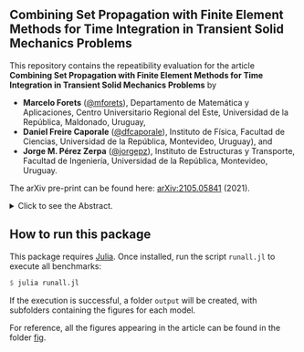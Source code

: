 ## **Combining Set Propagation with Finite Element Methods for Time Integration in Transient Solid Mechanics Problems**

This repository contains the repeatibility evaluation for the article **Combining Set Propagation with Finite Element Methods for Time Integration in Transient Solid Mechanics Problems** by

- **Marcelo Forets** ([@mforets](http://github.com/mforets)), Departamento de Matemática y Aplicaciones, Centro Universitario Regional del Este, Universidad de la República, Maldonado, Uruguay,
- **Daniel Freire Caporale** ([@dfcaporale](http://github.com/dfcaporale)), Instituto de Fı́sica, Facultad de Ciencias, Universidad de la República, Montevideo, Uruguay), and
- **Jorge M. Pérez Zerpa** ([@jorgepz](http://github.com/jorgepz)), Instituto de Estructuras y Transporte, Facultad de Ingenierı́a, Universidad de la República, Montevideo, Uruguay.

The arXiv pre-print can be found here: [arXiv:2105.05841](https://arxiv.org/abs/2105.05841) (2021).

<details>
<summary>Click to see the Abstract.</summary>
  <center>
The Finite Element Method (FEM) is the gold standard for spatial discretization in numerical simulations for a wide spectrum of real-world engineering problems.
	Prototypical areas of interest include linear heat transfer and linear structural dynamics problems modeled with linear partial differential equations (PDEs).
	While different algorithms for direct integration of the equations of motion exist, exploring all feasible behaviors for varying loads, initial states and fluxes in models with large numbers of degrees of freedom remains a challenging task.
	In this article we propose a novel approach, based in set propagation methods and motivated by recent advances in the field of Reachability Analysis.
	Assuming a set of initial states and input states, the proposed method consists in the construction of a union of sets (flowpipe) that enclose the infinite number of solutions of the spatially discretized PDE.
	We present the numerical results obtained in five examples to illustrate the capabilities of the approach, and compare its performance against reference numerical integration methods.
	We conclude that, for problems with single known initial conditions, the proposed method is accurate.
	For problems with uncertain initial conditions included in sets, the proposed method can compute all the solutions of the system more efficiently than numerical integration methods.
    </center>
</details>

## How to run this package

This package requires [Julia](http://julialang.org/). Once installed, run the script `runall.jl` to execute all benchmarks:

```julia
$ julia runall.jl
```
If the execution is successful, a folder `output` will be created, with subfolders
containing the figures for each model.

For reference, all the figures appearing in the article can be found in the folder [fig](https://github.com/JuliaReach/SetPropagation-FEM-Examples/tree/main/fig).
